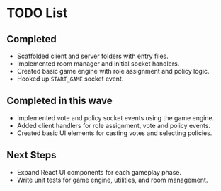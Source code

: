 # TODO List

## Completed
- Scaffolded client and server folders with entry files.
- Implemented room manager and initial socket handlers.
- Created basic game engine with role assignment and policy logic.
- Hooked up `START_GAME` socket event.

## Completed in this wave
- Implemented vote and policy socket events using the game engine.
- Added client handlers for role assignment, vote and policy events.
- Created basic UI elements for casting votes and selecting policies.

## Next Steps
- Expand React UI components for each gameplay phase.
- Write unit tests for game engine, utilities, and room management.
